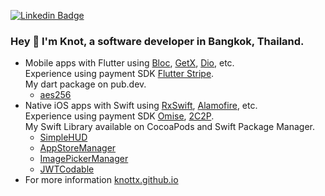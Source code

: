 [![Linkedin Badge](https://img.shields.io/badge/-LinkedIn-blue?style=flat-square&logo=Linkedin&logoColor=white)](https://www.linkedin.com/in/visarut-tippun/)

### Hey 👋 I'm Knot, a software developer in Bangkok, Thailand.

- Mobile apps with Flutter using [Bloc](https://pub.dev/packages/flutter_bloc), [GetX](https://pub.dev/packages/get), [Dio](https://pub.dev/packages/dio), etc.
<br>Experience using payment SDK [Flutter Stripe](https://github.com/flutter-stripe/flutter_stripe).
<br>My dart package on pub.dev.
  - [aes256](https://pub.dev/packages/aes256)
- Native iOS apps with Swift using [RxSwift](https://github.com/ReactiveX/RxSwift), [Alamofire](https://github.com/Alamofire/Alamofire), etc. 
<br>Experience using payment SDK [Omise](https://github.com/omise/omise-ios), [2C2P](https://developer.2c2p.com/docs/sdk-download-sdk).
<br>My Swift Library available on CocoaPods and Swift Package Manager.
  - [SimpleHUD](https://github.com/knottx/SimpleHUD)
  - [AppStoreManager](https://github.com/knottx/AppStoreManager)
  - [ImagePickerManager](https://github.com/knottx/ImagePickerManager)
  - [JWTCodable](https://github.com/knottx/JWTCodable)
- For more information [knottx.github.io](https://knottx.github.io/)
